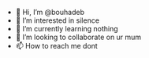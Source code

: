 - 👋 Hi, I’m @bouhadeb
- 👀 I’m interested in silence
- 🌱 I’m currently learning nothing
- 💞️ I’m looking to collaborate on ur mum
- 📫 How to reach me dont

<!---
bouhadeb/bouhadeb is a ✨ special ✨ repository because its `README.md` (this file) appears on your GitHub profile.
You can click the Preview link to take a look at your changes.
--->
